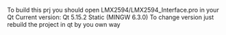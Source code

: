 To build this prj you should open LMX2594/LMX2594_Interface.pro  in your Qt 
Current version: Qt 5.15.2 Static (MINGW 6.3.0)
To change version just rebuild the project in qt by you own way
